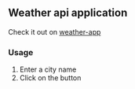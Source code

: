## Weather api application 

Check it out on [weather-app](https://yellowsphere.github.io/weather-app/)

### Usage

1) Enter a city name
2) Click on the button